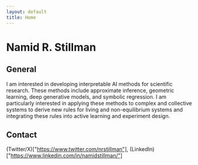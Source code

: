 ```yaml
---
layout: default
title: Home
---
```


# Namid R. Stillman

## General
I am interested in developing interpretable AI methods for scientific research. These methods include approximate inference, geometric learning, deep generative models, and symbolic regression. I am particularly interested in applying these methods to complex and collective systems to derive new rules for living and non-equilibrium systems and integrating these rules into active learning and experiment design.


## Contact

(Twitter/X)["https://www.twitter.com/nrstillman"], (LinkedIn)["https://www.linkedin.com/in/namidstillman/"]
